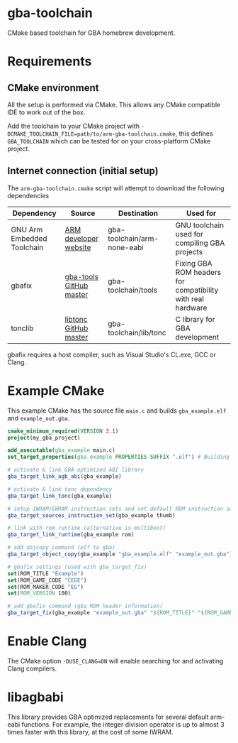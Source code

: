 # gba-toolchain

CMake based toolchain for GBA homebrew development.

# Requirements

## CMake environment

All the setup is performed via CMake. This allows any CMake compatible IDE to work out of the box.

Add the toolchain to your CMake project with `-DCMAKE_TOOLCHAIN_FILE=path/to/arm-gba-toolchain.cmake`, this defines `GBA_TOOLCHAIN` which can be tested for on your cross-platform CMake project.

## Internet connection (initial setup)

The `arm-gba-toolchain.cmake` script will attempt to download the following dependencies

|Dependency|Source|Destination|Used for|
|---|---|---|---|
|GNU Arm Embedded Toolchain|[ARM developer website](https://developer.arm.com/tools-and-software/open-source-software/developer-tools/gnu-toolchain/gnu-rm/downloads)|   gba-toolchain/arm-none-eabi|GNU toolchain used for compiling GBA projects|
|gbafix|[gba-tools GitHub master](https://raw.githubusercontent.com/devkitPro/gba-tools/master/src/gbafix.c)|gba-toolchain/tools|Fixing GBA ROM headers for compatibility with real hardware|
|tonclib|[libtonc GitHub master](https://github.com/devkitPro/libtonc)|gba-toolchain/lib/tonc|C library for GBA development|

gbafix requires a host compiler, such as Visual Studio's CL.exe, GCC or Clang.

# Example CMake

This example CMake has the source file `main.c` and builds `gba_example.elf` and `example_out.gba`.

```cmake
cmake_minimum_required(VERSION 3.1)
project(my_gba_project)

add_executable(gba_example main.c)
set_target_properties(gba_example PROPERTIES SUFFIX ".elf") # Building gba_example.elf

# activate & link GBA optimized ABI library
gba_target_link_agb_abi(gba_example)

# activate & link tonc dependency
gba_target_link_tonc(gba_example)

# setup IWRAM/EWRAM instruction sets and set default ROM instruction set to thumb
gba_target_sources_instruction_set(gba_example thumb)

# link with rom runtime (alternative is multiboot)
gba_target_link_runtime(gba_example rom)

# add objcopy command (elf to gba)
gba_target_object_copy(gba_example "gba_example.elf" "example_out.gba")

# gbafix settings (used with gba_target_fix)
set(ROM_TITLE "Example")
set(ROM_GAME_CODE "CEGE")
set(ROM_MAKER_CODE "EG")
set(ROM_VERSION 100)

# add gbafix command (gba ROM header information)
gba_target_fix(gba_example "example_out.gba" "${ROM_TITLE}" "${ROM_GAME_CODE}" "${ROM_MAKER_CODE}" ${ROM_VERSION})
```

# Enable Clang

The CMake option `-DUSE_CLANG=ON` will enable searching for and activating Clang compilers.

# libagbabi

This library provides GBA optimized replacements for several default arm-eabi functions.
For example, the integer division operator is up to almost 3 times faster with this library, at the cost of some IWRAM.
